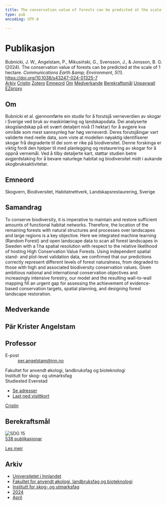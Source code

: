 ```yaml
---
title: The conservation value of forests can be predicted at the scale of 1 hectare
type: pub
encoding: UTF-8

---
```

<h1>Publikasjon</h1>
<article id="csl-bib-container-BZU3QPIK" class="csl-bib-container">
  <div class="csl-bib-body"> <div class="csl-entry">Bubnicki, J. W., Angelstam, P., Mikusiński, G., Svensson, J., &#38; Jonsson, B. G. (2024). The conservation value of forests can be predicted at the scale of 1 hectare. <i>Communications Earth &#38;amp; Environment</i>, <i>5</i>(1). <a href="https://doi.org/10.1038/s43247-024-01325-7">https://doi.org/10.1038/s43247-024-01325-7</a></div> </div>
  <div class="csl-bib-buttons">
    <a href="#taxonomy-article-BZU3QPIK" alt="archive" class="csl-bib-button">Arkiv</a>
    <a href="https://app.cristin.no/results/show.jsf?id=2264117" alt="Cristin" class="csl-bib-button">Cristin</a>
    <a href="http://zotero.org/groups/5881554/items/BZU3QPIK" alt="Zotero" class="csl-bib-button">Zotero</a>
    <a href="#keywords-article-BZU3QPIK" alt="keywords" class="csl-bib-button">Emneord</a>
    <a href="#about-article-BZU3QPIK" alt="about_pub" class="csl-bib-button">Om</a>
    <a href="#contributors-article-BZU3QPIK" alt="contributors" class="csl-bib-button">Medverkande</a>
    <a href="#sdg-article-BZU3QPIK" alt="sdg" class="csl-bib-button">Berekraftsmål</a>
    <a href="https://www.nature.com/articles/s43247-024-01325-7.pdf" alt="Unpaywall" class="csl-bib-button">Unpaywall</a>
    <a href="https://www.nature.com/articles/s43247-024-01325-7.pdf" alt="EZproxy" class="csl-bib-button">EZproxy</a>
  </div>
  <div id="csl-bib-meta-container-BZU3QPIK"></div>
</article>
<div id="csl-bib-meta-BZU3QPIK" class="csl-bib-meta">
  <article id="about-article-BZU3QPIK" class="about_pub-article">
    <h1>Om</h1>
    Bubnicki et al. gjennomførte ein studie for å forutsjå verneverdien av skogar i Sverige ved bruk av maskinlæring og landskapsdata. Dei analyserte skogslandskap på eit svært detaljert nivå (1 hektar) for å avgjere kva område som mest sannsynleg har høg verneverdi. Deres forutsjåingar vart validerte med reelle data, som viste at modellen nøyaktig identifiserer skogar frå degraderte til dei som er rike på biodiversitet. Denne forskinga er viktig fordi den hjelper til med planlegging og restaurering av skogar for å oppnå vernemål. Ved å tilby detaljerte kart, støttar studien betre avgjerdstaking for å bevare naturlege habitat og biodiversitet midt i aukande skogbruksaktivitetar.
  </article>
  <article id="keywords-article-BZU3QPIK" class="keywords-article">
    <h1>Emneord</h1>
    Skogvern, Biodiversitet, Habitatnettverk, Landskapsrestaurering, Sverige
  </article>
  <article id="abstract-article-BZU3QPIK" class="abstract-article">
    <h1>Samandrag</h1>
    To conserve biodiversity, it is imperative to maintain and restore sufficient amounts of functional habitat networks. Therefore, the location of the remaining forests with natural structures and processes over landscapes and large regions is a key objective. Here we integrated machine learning (Random Forest) and open landscape data to scan all forest landscapes in Sweden with a 1 ha spatial resolution with respect to the relative likelihood of hosting High Conservation Value Forests. Using independent spatial stand- and plot-level validation data, we confirmed that our predictions correctly represent different levels of forest naturalness, from degraded to those with high and associated biodiversity conservation values. Given ambitious national and international conservation objectives and increasingly intensive forestry, our model and the resulting wall-to-wall mapping fill an urgent gap for assessing the achievement of evidence-based conservation targets, spatial planning, and designing forest landscape restoration.
  </article>
  <article id="contributors-article-BZU3QPIK" class="contributors-article">
    <h1>Medverkande</h1>
    <div class="personas"> <div class="vrtx-hinn-person-card"> <div class="photo"> <i class="lar la-user-circle missing-person"></i> </div> <div class="info"> <hgroup><h1>Pär Krister Angelstam</h1> <h2>Professor</h2> </hgroup><dl> <dt>E-post</dt> <dd> <a href="mailto:per.angelstam@inn.no">per.angelstam@inn.no</a> </dd> </dl> <p> Fakultet for anvendt økologi, landbruksfag og bioteknologi<br> Institutt for skog- og utmarksfag<br> Studiested Evenstad </p> <ul class="vrtx-hinn-links"> <li><a href="https://www.inn.no/finn-en-ansatt/per-angelstam.html#vrtx-hinn-addresses">Se adresser</a></li> <li><a href="https://www.inn.no/finn-en-ansatt/per-angelstam.html?vrtx=vcf">Last ned visittkort</a></li> </ul> </div> </div> <a href="https://app.cristin.no/persons/show.jsf?id=1318014" alt="Cristin URL" class="personas-cristin">Cristin</a> </div>
  </article>
  <article id="sdg-article-BZU3QPIK" class="sdg-article">
    <h1>Berekraftsmål</h1>
    <div class="sdg-container"><div id="sdg15" class="sdg">
        <img src="{{< params subfolder >}}images/sdg/sdg15_nn.png" class="image" alt="SDG 15">
        <div class="sdg-overlay">
          <a href="{{< params subfolder >}}nn/archive/?sdg=15#archive" class="sdg-publication-count"><span>538</span> publikasjonar</a>
          <p><a href="https://fn.no/om-fn/fns-baerekraftsmaal/livet-paa-land?lang=nno-NO" class="sdg-read-more">Les meir</a></p>
        </div>
      </div></div>
  </article>
  <article id="taxonomy-article-BZU3QPIK" class="taxonomy-article">
    <h1>Arkiv</h1>
    <ul>
      <li><a href="{{< params subfolder >}}nn/archive/?key=3DCRN523">Universitetet i Innlandet</a></li>
      <li><a href="{{< params subfolder >}}nn/archive/?key=T77LXH6D">Fakultet for anvendt økologi, landbruksfag og bioteknologi</a></li>
      <li><a href="{{< params subfolder >}}nn/archive/?key=7TRARPE3">Institutt for skog- og utmarksfag</a></li>
      <li><a href="{{< params subfolder >}}nn/archive/?key=A4XX8HDP">2024</a></li>
      <li><a href="{{< params subfolder >}}nn/archive/?key=KY9TTFZF">April</a></li>
    </ul>
  </article>
</div>
